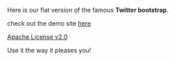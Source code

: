 Here is our flat version of the famous **Twitter bootstrap**.

check out the demo site [here](http://twittstrap.com/twittstrap/ "twittstrap")

[Apache License v2.0](http://www.apache.org/licenses/LICENSE-2.0 "The Apache Software Foundation")

Use it the way it pleases you!
